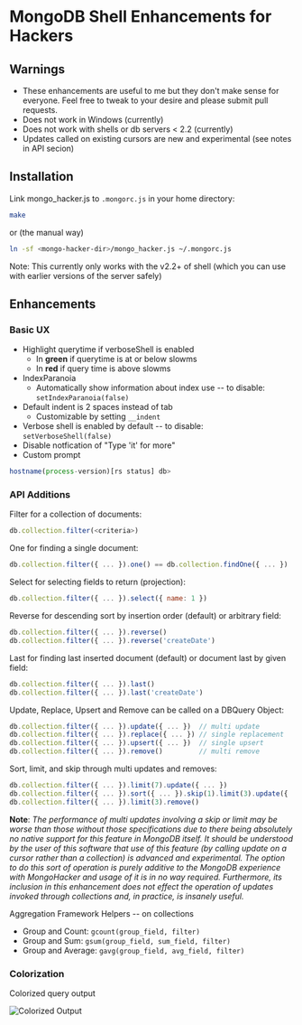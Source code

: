 # MongoDB Shell Enhancements for Hackers

## Warnings

* These enhancements are useful to me but they don't make sense for everyone. Feel free to tweak to your desire and please submit pull requests.
* Does not work in Windows (currently)
* Does not work with shells or db servers < 2.2 (currently)
* Updates called on existing cursors are new and experimental (see notes in API secion)

## Installation

Link mongo_hacker.js to `.mongorc.js` in your home directory:

```sh
make
```

or (the manual way)

```sh
ln -sf <mongo-hacker-dir>/mongo_hacker.js ~/.mongorc.js
```

Note: This currently only works with the v2.2+ of shell (which you can use with earlier versions of the server safely)

## Enhancements

### Basic UX

  - Highlight querytime if verboseShell is enabled
    - In **green** if querytime is at or below slowms
    - In **red** if query time is above slowms
  - IndexParanoia
    - Automatically show information about index use -- to disable: `setIndexParanoia(false)`
  - Default indent is 2 spaces instead of tab
    - Customizable by setting `__indent`
  - Verbose shell is enabled by default -- to disable: `setVerboseShell(false)`
  - Disable notfication of "Type 'it' for more"
  - Custom prompt
```js
hostname(process-version)[rs status] db>
```

### API Additions

Filter for a collection of documents:

```js
db.collection.filter(<criteria>)
```

One for finding a single document:

```js
db.collection.filter({ ... }).one() == db.collection.findOne({ ... })
```

Select for selecting fields to return (projection):

```js
db.collection.filter({ ... }).select({ name: 1 })
```

Reverse for descending sort by insertion order (default) or arbitrary field:

```js
db.collection.filter({ ... }).reverse()
db.collection.filter({ ... }).reverse('createDate')
```

Last for finding last inserted document (default) or document last by given field:

```js
db.collection.filter({ ... }).last()
db.collection.filter({ ... }).last('createDate')
```

Update, Replace, Upsert and Remove can be called on a DBQuery Object:

```js
db.collection.filter({ ... }).update({ ... })  // multi update
db.collection.filter({ ... }).replace({ ... }) // single replacement
db.collection.filter({ ... }).upsert({ ... })  // single upsert
db.collection.filter({ ... }).remove()         // multi remove
```

Sort, limit, and skip through multi updates and removes:

```js
db.collection.filter({ ... }).limit(7).update({ ... })
db.collection.filter({ ... }).sort({ ... }).skip(1).limit(3).update({ ... })
db.collection.filter({ ... }).limit(3).remove()
```

**Note**: *The performance of multi updates involving a skip or limit may be worse than those without those specifications due to there being absolutely no native support for this feature in MongoDB itself. It should be understood by the user of this software that use of this feature (by calling update on a cursor rather than a collection) is advanced and experimental. The option to do this sort of operation is purely additive to the MongoDB experience with MongoHacker and usage of it is in no way required. Furthermore, its inclusion in this enhancement does not effect the operation of updates invoked through collections and, in practice, is insanely useful.*

Aggregation Framework Helpers -- on collections
  - Group and Count: `gcount(group_field, filter)`
  - Group and Sum: `gsum(group_field, sum_field, filter)`
  - Group and Average: `gavg(group_field, avg_field, filter)`

### Colorization

Colorized query output

![Colorized Output](http://tylerbrock.github.com/mongo-hacker/screenshots/colorized_shell.png)
